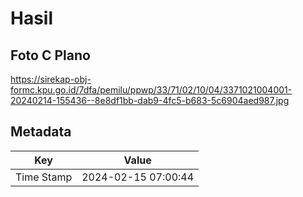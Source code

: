# Hasil

## Foto C Plano

https://sirekap-obj-formc.kpu.go.id/7dfa/pemilu/ppwp/33/71/02/10/04/3371021004001-20240214-155436--8e8df1bb-dab9-4fc5-b683-5c6904aed987.jpg


## Metadata

| Key        | Value               |
| ---------- | ------------------- |
| Time Stamp | 2024-02-15 07:00:44 |



